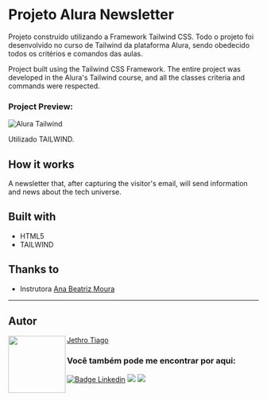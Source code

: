# Projeto Alura Newsletter

Projeto construido utilizando a Framework Tailwind CSS.
Todo o projeto foi desenvolvido no curso de Tailwind da plataforma Alura, sendo obedecido todos os critérios e comandos das aulas.

Project built using the Tailwind CSS Framework.
The entire project was developed in the Alura's Tailwind course, and all the classes criteria and commands were respected.

### Project Preview:

![Alura Tailwind](https://user-images.githubusercontent.com/103612874/195229564-96ab262a-a78d-4232-afda-1c860921593a.jpg)

Utilizado TAILWIND.

## How it works

A newsletter that, after capturing the visitor's email, will send information and news about the tech universe.

## Built with

* HTML5
* TAILWIND

## Thanks to

* Instrutora [Ana Beatriz Moura](https://github.com/beatrizmouradev)

---

<h2 id="autor" align="left">Autor</h2>
<img align="left" src="https://avatars.githubusercontent.com/u/103612874?v=4" width=115>
<a href="https://github.com/JethroTiago">Jethro Tiago</a>
<h3 align="left">Você também pode me encontrar por aqui:</h3>
<p align="left">
  <a href="https://www.linkedin.com/in/jethrotiago/"><img src="https://img.shields.io/badge/LinkedIn-0077B5?style=for-the-badge&logo=linkedin&logoColor=white" alt="Badge Linkedin" /></a>
  <a href="https://www.youtube.com/c/BEIRADAAVENTURA" target="_blank"><img src="https://img.shields.io/badge/YouTube-FF0000?style=for-the-badge&logo=youtube&logoColor=white" target="_blank"></a>
  <a href="https://instagram.com/jethrotiago" target="_blank"><img src="https://img.shields.io/badge/-Instagram-%23E4405F?style=for-the-badge&logo=instagram&logoColor=white" target="_blank"></a>
